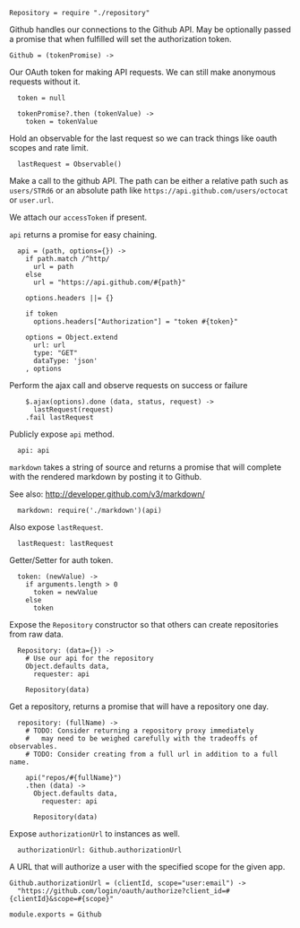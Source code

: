    Repository = require "./repository"

Github handles our connections to the Github API. May be optionally passed a
promise that when fulfilled will set the authorization token.

    Github = (tokenPromise) ->

Our OAuth token for making API requests. We can still make anonymous requests
without it.

      token = null

      tokenPromise?.then (tokenValue) ->
        token = tokenValue

Hold an observable for the last request so we can track things like oauth scopes
and rate limit.

      lastRequest = Observable()

Make a call to the github API. The path can be either a relative path such as
`users/STRd6` or an absolute path like `https://api.github.com/users/octocat` or
`user.url`.

We attach our `accessToken` if present.

`api` returns a promise for easy chaining.

      api = (path, options={}) ->
        if path.match /^http/
          url = path
        else
          url = "https://api.github.com/#{path}"

        options.headers ||= {}

        if token
          options.headers["Authorization"] = "token #{token}"

        options = Object.extend
          url: url
          type: "GET"
          dataType: 'json'
        , options

Perform the ajax call and observe requests on success or failure

        $.ajax(options).done (data, status, request) ->
          lastRequest(request)
        .fail lastRequest

Publicly expose `api` method.

      api: api

`markdown` takes a string of source and returns a promise that will complete with
the rendered markdown by posting it to Github.

See also: http://developer.github.com/v3/markdown/

      markdown: require('./markdown')(api)

Also expose `lastRequest`.

      lastRequest: lastRequest

Getter/Setter for auth token.

      token: (newValue) ->
        if arguments.length > 0
          token = newValue
        else
          token

Expose the `Repository` constructor so that others can create repositories from
raw data.

      Repository: (data={}) ->
        # Use our api for the repository
        Object.defaults data,
          requester: api

        Repository(data)

Get a repository, returns a promise that will have a repository one day.

      repository: (fullName) ->
        # TODO: Consider returning a repository proxy immediately
        #   may need to be weighed carefully with the tradeoffs of observables.
        # TODO: Consider creating from a full url in addition to a full name.

        api("repos/#{fullName}")
        .then (data) ->
          Object.defaults data,
            requester: api

          Repository(data)

Expose `authorizationUrl` to instances as well.

      authorizationUrl: Github.authorizationUrl

A URL that will authorize a user with the specified scope for the given app.

    Github.authorizationUrl = (clientId, scope="user:email") ->
      "https://github.com/login/oauth/authorize?client_id=#{clientId}&scope=#{scope}"

    module.exports = Github
